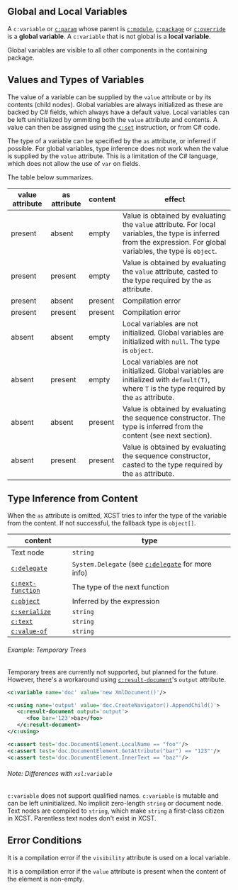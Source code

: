## Global and Local Variables

A `c:variable` or [`c:param`](param.html) whose parent is [`c:module`](module.html), [`c:package`](package.html) or [`c:override`](override.html) is a **global variable**. A `c:variable` that is not global is a **local variable**.

Global variables are visible to all other components in the containing package.

## Values and Types of Variables

The value of a variable can be supplied by the `value` attribute or by its contents (child nodes). Global variables are always initialized as these are backed by C# fields, which always have a default value. Local variables can be left uninitialized by ommiting both the `value` attribute and contents. A value can then be assigned using the [`c:set`](set.html) instruction, or from C# code.

The type of a variable can be specified by the `as` attribute, or inferred if possible. For global variables, type inference does not work when the value is supplied by the `value` attribute. This is a limitation of the C# language, which does not allow the use of `var` on fields.

The table below summarizes.

value attribute | as attribute | content | effect
------- | ------- | -------- | -------
present | absent | empty | Value is obtained by evaluating the `value` attribute. For local variables, the type is inferred from the expression. For global variables, the type is `object`.
present | present | empty | Value is obtained by evaluating the `value` attribute, casted to the type required by the `as` attribute.
present | absent | present | Compilation error
present | present | present | Compilation error
absent | absent | empty | Local variables are not initialized. Global variables are initialized with `null`. The type is `object`.
absent | present | empty | Local variables are not initialized. Global variables are initialized with `default(T)`, where `T` is the type required by the `as` attribute.
absent | absent | present | Value is obtained by evaluating the sequence constructor. The type is inferred from the content (see next section).
absent | present | present | Value is obtained by evaluating the sequence constructor, casted to the type required by the `as` attribute.

## Type Inference from Content

When the `as` attribute is omitted, XCST tries to infer the type of the variable from the content. If not successful, the fallback type is `object[]`.

content | type
------- | ----
Text node | `string`
[`c:delegate`](delegate.html) | `System.Delegate` (see [`c:delegate`](delegate.html) for more info)
[`c:next-function`](next-function.html) | The type of the next function
[`c:object`](object.html) | Inferred by the expression
[`c:serialize`](serialize.html) | `string`
[`c:text`](text.html) | `string`
[`c:value-of`](value-of.html) | `string`

<div class="note eg" markdown="1">

###### Example: Temporary Trees
Temporary trees are currently not supported, but planned for the future. However, there's a workaround using [`c:result-document`](result-document.html)'s `output` attribute.

```xml
<c:variable name='doc' value='new XmlDocument()'/>

<c:using name='output' value='doc.CreateNavigator().AppendChild()'>
   <c:result-document output='output'>
      <foo bar='123'>baz</foo>
   </c:result-document>
</c:using>

<c:assert test='doc.DocumentElement.LocalName == "foo"'/>
<c:assert test='doc.DocumentElement.GetAttribute("bar") == "123"'/>
<c:assert test='doc.DocumentElement.InnerText == "baz"'/>
```

</div>

<div class="note" markdown="1">

###### Note: Differences with `xsl:variable`
`c:variable` does not support qualified names. `c:variable` is mutable and can be left uninitialized. No implicit zero-length `string` or document node. Text nodes are compiled to `string`, which make `string` a first-class citizen in XCST. Parentless text nodes don't exist in XCST.

</div>

## Error Conditions

It is a compilation error if the `visibility` attribute is used on a local variable.

It is a compilation error if the `value` attribute is present when the content of the element is non-empty.
